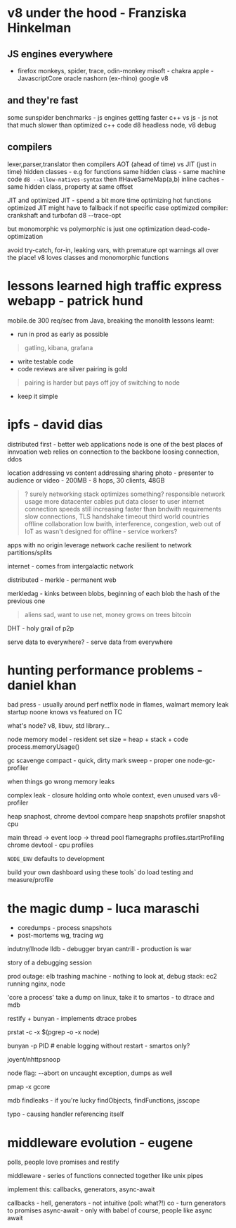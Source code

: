 # v8 under the hood - Franziska Hinkelman

## JS engines everywhere
* firefox monkeys, spider, trace, odin-monkey
misoft - chakra
apple - JavascriptCore
oracle nashorn (ex-rhino)
google v8

## and they're fast
some sunspider benchmarks - js engines getting faster
c++ vs js - js not that much slower than optimized c++ code
d8 headless node, v8 debug

## compilers
lexer,parser,translator then compilers
AOT (ahead of time) vs JIT (just in time)
hidden classes - e.g for functions 
same hidden class - same machine code
`d8 --allow-natives-syntax` then #HaveSameMap(a,b)
inline caches - same hidden class, property at same offset

JIT and optimized JIT - spend a bit more time optimizing hot functions
optimized JIT might have to fallback if not specific case
optimized compiler: crankshaft and turbofan
d8 --trace-opt

but monomorphic vs polymorphic is just one optimization
dead-code-optimization

avoid try-catch, for-in, leaking vars, with
premature opt warnings all over the place!
v8 loves classes and monomorphic functions

# lessons learned high traffic express webapp - patrick hund 
mobile.de 300 req/sec
from Java, breaking the monolith
lessons learnt:
* run in prod as early as possible
> gatling, kibana, grafana
* write testable code
* code reviews are silver pairing is gold
> pairing is harder but pays off
> joy of switching to node
* keep it simple

# ipfs - david dias
distributed first - better web applications
node is one of the best places of innvoation
web relies on connection to the backbone
loosing connection, ddos

location addressing vs content addressing
sharing photo - presenter to audience
or video - 200MB - 8 hops, 30 clients, 48GB 
> ? surely networking stack optimizes something?
responsible network usage
more datacenter cables put data closer to user 
internet connection speeds still increasing faster than bndwith requirements
slow connections, TLS handshake timeout
third world countries
offline collaboration 
low bwith, interference, congestion, 
web out of IoT as wasn't designed for offline - service workers?


apps with no origin
leverage network cache
resilient to network partitions/splits

internet - comes from intergalactic network

distributed - merkle - permanent web

merkledag - kinks between blobs, beginning of each blob the hash of the previous one

> aliens sad, want to use net, money grows on trees bitcoin

DHT - holy grail of p2p 

serve data to everywhere?  - serve data from everywhere

# hunting performance problems - daniel khan

bad press - usually around perf
netflix node in flames, walmart memory leak
startup noone knows vs featured on TC

what's node? v8, libuv, std library... 

node memory model - resident set size = heap + stack + code
process.memoryUsage()

gc
scavenge compact - quick, dirty
mark sweep - proper one
node-gc-profiler

when things go wrong
memory leaks

complex leak - closure holding onto whole context, even unused vars
v8-profiler

heap snaphost, chrome devtool compare heap snapshots
profiler snapshot
cpu

main thread -> event loop -> thread pool
flamegraphs
profiles.startProfiling
chrome devtool - cpu profiles

`NODE_ENV` defaults to development

build your own dashboard using these tools`
do load testing and measure/profile

# the magic dump - luca maraschi 

* coredumps - process snapshots
* post-mortems wg, tracing wg

indutny/llnode
lldb - debugger
bryan cantrill - production is war

story of a debugging session

prod outage: elb trashing machine - nothing to look at, debug
stack: ec2 running nginx, node

'core a process'
take a dump on linux, take it to smartos - to dtrace and mdb

restify + bunyan - implements dtrace probes

prstat -c -x $(pgrep -o -x node)

bunyan -p PID # enable logging without restart - smartos only?

joyent/nhttpsnoop

node flag: --abort on uncaught exception, dumps as well

pmap -x
gcore 

mdb findleaks - if you're lucky
findObjects, findFunctions, jsscope

typo - causing handler referencing itself

# middleware evolution - eugene 

polls, people love promises
and restify

middleware - series of functions connected together like unix pipes

implement this: 
callbacks, generators, async-await

callbacks - hell,
generators - not intuitive (poll: what?!)
co - turn generators to promises
async-await - only with babel of course, people like async await




